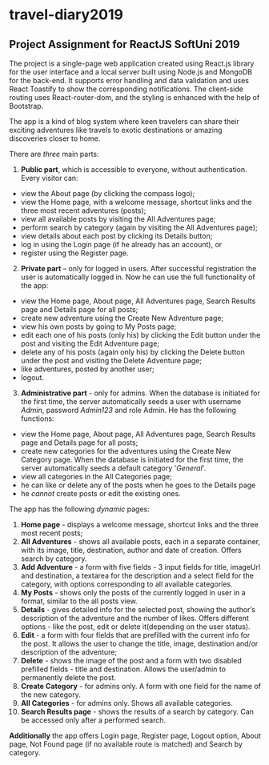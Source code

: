 # travel-diary2019
## Project Assignment for ReactJS SoftUni 2019

The project is a single-page web application created using React.js library for the user interface and a local server built using Node.js and MongoDB for the back-end. It supports error handling and data validation and uses React Toastify to show the corresponding notifications. The client-side routing uses React-router-dom, and the styling is enhanced with the help of Bootstrap.

The app is a kind of blog system where keen travelers can share their exciting adventures like travels to exotic destinations or amazing discoveries closer to home.

There are *three* main parts:
1. **Public part**, which is accessible to everyone, without authentication. Every visitor can:
* view the About page (by clicking the compass logo);
* view the Home page, with a welcome message, shortcut links and the three most recent adventures (posts);
* view all available posts by visiting the All Adventures page;
* perform search by category (again by visiting the All Adventures page);
* view details about each post by clicking its Details button;
* log in using the Login page (if he already has an account), or
* register using the Register page.

2. **Private part** – only for logged in users. After successful registration the user is automatically logged in. Now he can use the full functionality of the app:
* view the Home page, About page, All Adventures page, Search Results page and Details page for all posts;
* create new adventure using the Create New Adventure page;
* view his own posts by going to My Posts page;
* edit each one of his posts (only his) by clicking the Edit button under the post and visiting the Edit Adventure page;
* delete any of his posts (again only his) by clicking the Delete button under the post and visiting the Delete Adventure page;
* like adventures, posted by another user;
* logout.

3. **Administrative part** - only for admins. When the database is initiated for the first time, the server automatically seeds a user with username *Admin*, password *Admin123* and role Admin. He has the following functions:
* view the Home page, About page, All Adventures page, Search Results page and Details page for all posts;
* create new categories for the adventures using the Create New Category page. When the database is initiated for the first time, the server automatically seeds a default category '*General*'.
* view all categories in the All Categories page;
* he can like or delete any of the posts when he goes to the Details page
* he *cannot* create posts or edit the existing ones.

The app has the following *dynamic* pages:
1. **Home page** - displays a welcome message, shortcut links and the three most recent posts;
2. **All Adventures** - shows all available posts, each in a separate container, with its image, title, destination, author and date of creation. Offers search by category.
3. **Add Adventure** - a form with five fields - 3 input fields for title, imageUrl and destination, a textarea for the description and a select field for the category, with options corresponding to all available categories.
4. **My Posts** - shows only the posts of the currently logged in user in a format, similar to the all posts view.
5. **Details** - gives detailed info for the selected post, showing the author’s description of the adventure and the number of likes. Offers different options - like the post, edit or delete it(depending on the user status).
6. **Edit** - a form with four fields that are prefilled with the current info for the post. It allows the user to change the title, image, destination and/or description of the adventure;
7. **Delete** - shows the image of the post and a form with two disabled prefilled fields - title and destination. Allows the user/admin to permanently delete the post.
8. **Create Category** - for admins only. A form with one field for the name of the new category.
9. **All Categories** - for admins only. Shows all available categories.
10. **Search Results page** - shows the results of a search by category. Can be accessed only after a performed search. 

**Additionally** the app offers Login page, Register page, Logout option, About page, Not Found page (if no available route is matched) and Search by category.